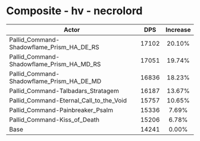 # Composite - hv - necrolord
| Actor | DPS | Increase |
|---|:---:|:---:|
|Pallid_Command-Shadowflame_Prism_HA_DE_RS|17102|20.10%|
|Pallid_Command-Shadowflame_Prism_HA_MD_RS|17051|19.74%|
|Pallid_Command-Shadowflame_Prism_HA_DE_MD|16836|18.23%|
|Pallid_Command-Talbadars_Stratagem|16187|13.67%|
|Pallid_Command-Eternal_Call_to_the_Void|15757|10.65%|
|Pallid_Command-Painbreaker_Psalm|15336|7.69%|
|Pallid_Command-Kiss_of_Death|15206|6.78%|
|Base|14241|0.00%|
